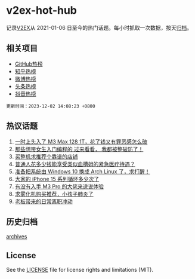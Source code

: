 # v2ex-hot-hub

 记录[V2EX](https://www.v2ex.com/)从 2021-01-06 日至今的热门话题。每小时抓取一次数据，按天[归档](archives)。
 
 ## 相关项目

- [GitHub热榜](https://github.com/snaildev/github-hot-hub)
- [知乎热榜](https://github.com/snaildev/zhihu-hot-hub)
- [微博热榜](https://github.com/snaildev/weibo-hot-hub)
- [头条热榜](https://github.com/snaildev/toutiao-hot-hub)
- [抖音热榜](https://github.com/snaildev/douyin-hot-hub)


 `更新时间：2023-12-02 14:08:23 +0800`

## 热议话题

1. [一时上头入了 M3 Max 128 1T，花了钱又有罪恶感怎么破](https://www.v2ex.com/t/996984)
1. [那些想带女生入门编程的 过来看看， 我都被整破防了！](https://www.v2ex.com/t/996932)
1. [买整机求推荐个靠谱的店铺](https://www.v2ex.com/t/996836)
1. [普通人花多少钱能享受类似血槽姐的紧急医疗待遇？](https://www.v2ex.com/t/997047)
1. [准备把系统由 Windows 10 换成 Arch Linux 了，求打醒！](https://www.v2ex.com/t/996987)
1. [大家的 iPhone 15 系列循环多少次了](https://www.v2ex.com/t/996840)
1. [有没有入手 M3 Pro 的大佬来说说体验](https://www.v2ex.com/t/996915)
1. [求雾化机购买推荐，小孩子肺炎了](https://www.v2ex.com/t/996982)
1. [老板带来的日常离职冲动](https://www.v2ex.com/t/997026)

## 历史归档

[archives](archives)

## License

See the [LICENSE](LICENSE) file for license rights and limitations (MIT).
